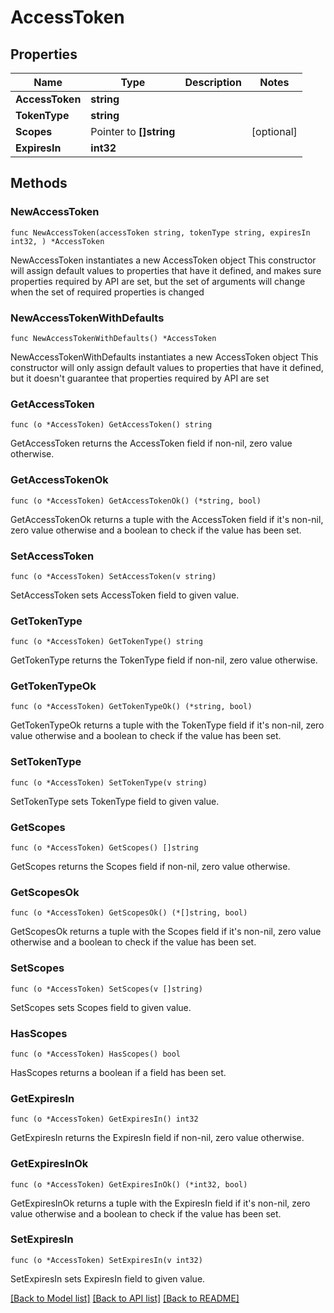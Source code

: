 # AccessToken

## Properties

Name | Type | Description | Notes
------------ | ------------- | ------------- | -------------
**AccessToken** | **string** |  | 
**TokenType** | **string** |  | 
**Scopes** | Pointer to **[]string** |  | [optional] 
**ExpiresIn** | **int32** |  | 

## Methods

### NewAccessToken

`func NewAccessToken(accessToken string, tokenType string, expiresIn int32, ) *AccessToken`

NewAccessToken instantiates a new AccessToken object
This constructor will assign default values to properties that have it defined,
and makes sure properties required by API are set, but the set of arguments
will change when the set of required properties is changed

### NewAccessTokenWithDefaults

`func NewAccessTokenWithDefaults() *AccessToken`

NewAccessTokenWithDefaults instantiates a new AccessToken object
This constructor will only assign default values to properties that have it defined,
but it doesn't guarantee that properties required by API are set

### GetAccessToken

`func (o *AccessToken) GetAccessToken() string`

GetAccessToken returns the AccessToken field if non-nil, zero value otherwise.

### GetAccessTokenOk

`func (o *AccessToken) GetAccessTokenOk() (*string, bool)`

GetAccessTokenOk returns a tuple with the AccessToken field if it's non-nil, zero value otherwise
and a boolean to check if the value has been set.

### SetAccessToken

`func (o *AccessToken) SetAccessToken(v string)`

SetAccessToken sets AccessToken field to given value.


### GetTokenType

`func (o *AccessToken) GetTokenType() string`

GetTokenType returns the TokenType field if non-nil, zero value otherwise.

### GetTokenTypeOk

`func (o *AccessToken) GetTokenTypeOk() (*string, bool)`

GetTokenTypeOk returns a tuple with the TokenType field if it's non-nil, zero value otherwise
and a boolean to check if the value has been set.

### SetTokenType

`func (o *AccessToken) SetTokenType(v string)`

SetTokenType sets TokenType field to given value.


### GetScopes

`func (o *AccessToken) GetScopes() []string`

GetScopes returns the Scopes field if non-nil, zero value otherwise.

### GetScopesOk

`func (o *AccessToken) GetScopesOk() (*[]string, bool)`

GetScopesOk returns a tuple with the Scopes field if it's non-nil, zero value otherwise
and a boolean to check if the value has been set.

### SetScopes

`func (o *AccessToken) SetScopes(v []string)`

SetScopes sets Scopes field to given value.

### HasScopes

`func (o *AccessToken) HasScopes() bool`

HasScopes returns a boolean if a field has been set.

### GetExpiresIn

`func (o *AccessToken) GetExpiresIn() int32`

GetExpiresIn returns the ExpiresIn field if non-nil, zero value otherwise.

### GetExpiresInOk

`func (o *AccessToken) GetExpiresInOk() (*int32, bool)`

GetExpiresInOk returns a tuple with the ExpiresIn field if it's non-nil, zero value otherwise
and a boolean to check if the value has been set.

### SetExpiresIn

`func (o *AccessToken) SetExpiresIn(v int32)`

SetExpiresIn sets ExpiresIn field to given value.



[[Back to Model list]](../README.md#documentation-for-models) [[Back to API list]](../README.md#documentation-for-api-endpoints) [[Back to README]](../README.md)


